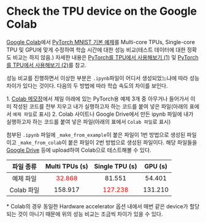 # Check the TPU device on the Google Colab

[Google Colab](https://colab.research.google.com/notebooks/intro.ipynb)에서 [PyTorch MNIST 기본 예제](https://github.com/pytorch/examples/tree/master/mnist)를 Multi-core TPUs, Single-core TPU 및 GPU에 맞게 수정하여 학습 시간에 대한 성능 비교(테스트 데이터에 대한 정확도 비교는 하지 않음.)
자세한 내용은 [PyTorch를 TPU에서 사용해보기 (1)](https://aithlab.github.io/deep%20learning/tpu1/) 및 [PyTorch를 TPU에서 사용해보기 (2)](https://aithlab.github.io/deep%20learning/tpu2/)를 참고.

성능 비교를 진행하면서 이상한 부분은 `.ipynb`파일이 어디서 생성되었느냐에 따라 성능 차이가 있다는 것이다. 다음의 두 방법에 따라 학습 속도의 차이를 보인다.  

1\. [Colab 메모장](https://cloud.google.com/tpu/docs/colabs)에서 제일 아래에 있는 PyTorch용 예제 3개 중 아무거나 들어가서 이미 작성된 코드를 전부 지우고 내가 실행하고자 하는 코드를 붙여 넣은 파일(아래의 표에서 `예제 파일`로 표시)
2\. Colab 사이트나 Google Drive에서 만든 ipynb 파일에 내가 실행하고자 하는 코드를 붙여 넣은 파일(아래의 표에서 `Colab 파일`로 표시)

첨부된 `.ipynb` 파일에 `_make_from_example`이 붙은 파일이 1번 방법으로 생성된 파일이고 `_make_from_colab`이 붙은 파일이 2번 방법으로 생성된 파일이다. 해당 파일들을 [Google Drive](https://drive.google.com/) 등에 upload하여 Colab으로 테스트해볼 수 있다.

|  파일 종류      | Multi TPUs (s) | Single TPU  (s) | GPU (s) |
|  :---:        | :---:           | :---:          | :---:   |
| 예제 파일       |<span style="color:red">32.868</span>          | 81.551         |    54.401 |
| Colab 파일     |158.917         | <span style="color:red">127.238</span>         |131.210   |

\* Colab의 경우 동일한 Hardware accelerator 옵션 내에서 매번 같은 device가 할당 되는 것이 아니기 때문에 위의 성능 비교는 조금씩 차이가 있을 수 있다.


